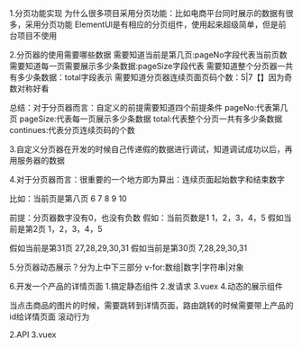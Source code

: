 1.分页功能实现
为什么很多项目采用分页功能：比如电商平台同时展示的数据有很多，采用分页功能
ElementUl是有相应的分页组件，使用起来超级简单，但是前台项目不使用

2.分页器的使用需要哪些数据
需要知道当前是第几页:pageNo字段代表当前页数
需要知道每一页需要展示多少条数据:pageSize字段代表
需要知道整个分页器一共有多少条数据：total字段表示
需要知道分页器连续页面页码个数：5|7【】因为奇数对称好看

总结：对于分页器而言：自定义的前提需要知道四个前提条件
pageNo:代表第几页
pageSize:代表每一页展示多少条数据
total:代表整个分页一共有多少条数据
continues:代表分页连续页码的个数

3.自定义分页器在开发的时候自己传递假的数据进行调试，知道调试成功以后，再用服务器的数据

4.对于分页器而言：很重要的一个地方即为算出：连续页面起始数字和结束数字

比如：当前页是第八页
6 7 8 9 10

前提：分页器数字没有0，也没有负数
假如：当前页数是1
1，2，3，4，5
假如当前是第2页
1，2，3，4，5

假如当前是第31页
27,28,29,30,31
假如当前是第30页
7,28,29,30,31

5.分页器动态展示？分为上中下三部分
v-for:数组|数字|字符串|对象


6.开发一个产品的详情页面
1.搞定静态组件
2.发请求
3.vuex
4.动态的展示组件

当点击商品的图片的时候，需要跳转到详情页面，路由跳转的时候需要带上产品的id给详情页面
滚动行为

2.API
3.vuex


